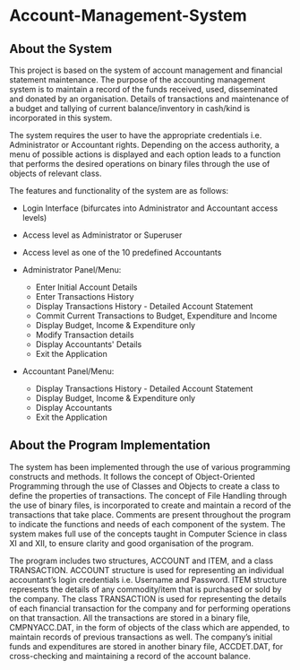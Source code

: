 # Account-Management-System

## About the System 

This project is based on the system of account management and financial statement maintenance. The purpose of the accounting management system is to maintain a record of the funds received, used, disseminated and donated by an organisation. Details of transactions and maintenance of a budget and tallying of current balance/inventory in cash/kind is incorporated in this system. 

The system requires the user to have the appropriate credentials i.e. Administrator or Accountant rights. Depending on the access authority, a menu of possible actions is displayed and each option leads to a function that performs the desired operations on binary files through the use of objects of relevant class. 

The features and functionality of the system are as follows:

- Login Interface (bifurcates into Administrator and Accountant access levels)
- Access level as Administrator or Superuser
- Access level as one of the 10 predefined Accountants

- Administrator Panel/Menu:
  - Enter Initial Account Details
  - Enter Transactions History 
  - Display Transactions History - Detailed Account Statement 
  - Commit Current Transactions to Budget, Expenditure and Income 
  - Display Budget, Income & Expenditure only
  - Modify Transaction details
  - Display Accountants' Details
  - Exit the Application

- Accountant Panel/Menu:
  - Display Transactions History - Detailed Account Statement 
  - Display Budget, Income & Expenditure only
  - Display Accountants
  - Exit the Application

## About the Program Implementation

The system has been implemented through the use of various programming constructs and methods. It follows the concept of Object-Oriented Programming through the use of Classes and Objects to create a class to define the properties of transactions. The concept of File Handling through the use of binary files, is incorporated to create and maintain a record of the transactions that take place. Comments are present throughout the program to indicate the functions and needs of each component of the system. The system makes full use of the concepts taught in Computer Science in class XI and XII, to ensure clarity and good organisation of the program.

The program includes two structures, ACCOUNT and ITEM, and a class TRANSACTION. ACCOUNT structure is used for representing an individual accountant’s login credentials i.e. Username and Password. ITEM structure represents the details of any commodity/item that is purchased or sold by the company. The class TRANSACTION is used for representing the details of each financial transaction for the company and for performing operations on that transaction. All the transactions are stored in a binary file, CMPNYACC.DAT, in the form of objects of the class which are appended, to maintain records of previous transactions as well. The company’s initial funds and expenditures are stored in another binary file, ACCDET.DAT, for cross-checking and maintaining a record of the account balance. 
